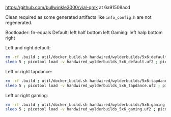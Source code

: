 https://github.com/bullwinkle3000/vial-qmk at 6a91508acd

Clean required as some generated artifacts like `info_config.h` are not regenerated.

Bootloader: fn-equals
Default: left half bottom left
Gaming:  left halp bottom right

Left and right default:
```sh
rm -rf .build ; util/docker_build.sh handwired/wylderbuilds/5x6:default
sleep 5 ; picotool load -v handwired_wylderbuilds_5x6_default.uf2 ; picotool reboot
```

Left or right tapdance:
```sh
rm -rf .build ; util/docker_build.sh handwired/wylderbuilds/5x6:tapdance
sleep 5 ; picotool load -v handwired_wylderbuilds_5x6_tapdance.uf2 ; picotool reboot
```

Left or right gaming:
```sh
rm -rf .build ; util/docker_build.sh handwired/wylderbuilds/5x6:gaming
sleep 5 ; picotool load -v handwired_wylderbuilds_5x6_gaming.uf2 ; picotool reboot
```
